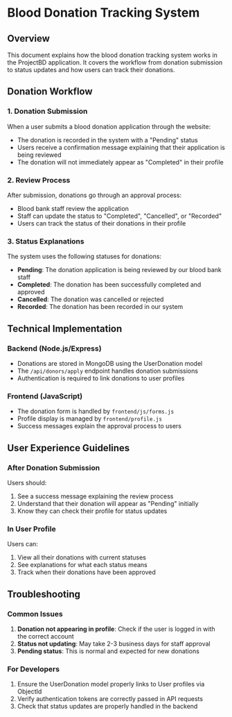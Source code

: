 # Blood Donation Tracking System

## Overview

This document explains how the blood donation tracking system works in the ProjectBD application. It covers the workflow from donation submission to status updates and how users can track their donations.

## Donation Workflow

### 1. Donation Submission
When a user submits a blood donation application through the website:
- The donation is recorded in the system with a "Pending" status
- Users receive a confirmation message explaining that their application is being reviewed
- The donation will not immediately appear as "Completed" in their profile

### 2. Review Process
After submission, donations go through an approval process:
- Blood bank staff review the application
- Staff can update the status to "Completed", "Cancelled", or "Recorded"
- Users can track the status of their donations in their profile

### 3. Status Explanations
The system uses the following statuses for donations:

- **Pending**: The donation application is being reviewed by our blood bank staff
- **Completed**: The donation has been successfully completed and approved
- **Cancelled**: The donation was cancelled or rejected
- **Recorded**: The donation has been recorded in our system

## Technical Implementation

### Backend (Node.js/Express)
- Donations are stored in MongoDB using the UserDonation model
- The `/api/donors/apply` endpoint handles donation submissions
- Authentication is required to link donations to user profiles

### Frontend (JavaScript)
- The donation form is handled by `frontend/js/forms.js`
- Profile display is managed by `frontend/profile.js`
- Success messages explain the approval process to users

## User Experience Guidelines

### After Donation Submission
Users should:
1. See a success message explaining the review process
2. Understand that their donation will appear as "Pending" initially
3. Know they can check their profile for status updates

### In User Profile
Users can:
1. View all their donations with current statuses
2. See explanations for what each status means
3. Track when their donations have been approved

## Troubleshooting

### Common Issues
1. **Donation not appearing in profile**: Check if the user is logged in with the correct account
2. **Status not updating**: May take 2-3 business days for staff approval
3. **Pending status**: This is normal and expected for new donations

### For Developers
1. Ensure the UserDonation model properly links to User profiles via ObjectId
2. Verify authentication tokens are correctly passed in API requests
3. Check that status updates are properly handled in the backend